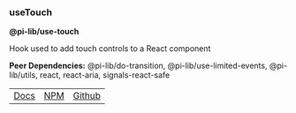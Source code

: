 ### useTouch

**@pi-lib/use-touch**

Hook used to add touch controls to a React component

**Peer Dependencies:** @pi-lib/do-transition, @pi-lib/use-limited-events, @pi-lib/utils, react, react-aria, signals-react-safe

<table>
  <tbody>
    <tr>
      <td><a href="https://pi.lance-taylor.com/?path=/docs/utilities-hooks-usethrottledevents--docs" target="_blank">Docs</a></td>
      <td><a href="https://www.npmjs.com/package/@pi-lib/use-touch?activeTab=readme" target="_blank">NPM</a></td>
      <td><a href="https://github.com/lancerael/pi/tree/main/src/packages/hooks/useTouch" target="_blank">Github</a></td>
    </tr>
  </tbody>
</table>

